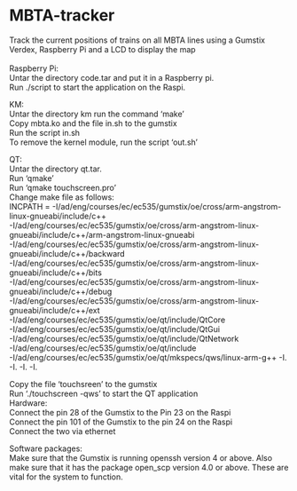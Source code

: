 # MBTA-tracker
Track the current positions of trains on all MBTA lines using a Gumstix Verdex, Raspberry Pi and a LCD to display the map<br /><br />
Raspberry Pi:<br />
  Untar the directory code.tar and put it in a Raspberry pi.<br />
  Run ./script to start the application on the Raspi.<br />

KM:<br />
  Untar the directory km run the command ‘make’<br />
  Copy mbta.ko and the file in.sh to the gumstix<br />
  Run the script in.sh<br />
  To remove the kernel module, run the script ‘out.sh’<br />


QT:<br />
  Untar the directory qt.tar.<br />
  Run ‘qmake’<br />
  Run ‘qmake touchscreen.pro’<br />
  Change make file as follows:<br />
  INCPATH = -I/ad/eng/courses/ec/ec535/gumstix/oe/cross/arm-angstrom-linux-gnueabi/include/c++ \
                -I/ad/eng/courses/ec/ec535/gumstix/oe/cross/arm-angstrom-linux-gnueabi/include/c++/arm-angstrom-linux-gnueabi \
                -I/ad/eng/courses/ec/ec535/gumstix/oe/cross/arm-angstrom-linux-gnueabi/include/c++/backward \
                -I/ad/eng/courses/ec/ec535/gumstix/oe/cross/arm-angstrom-linux-gnueabi/include/c++/bits \
                -I/ad/eng/courses/ec/ec535/gumstix/oe/cross/arm-angstrom-linux-gnueabi/include/c++/debug \
                -I/ad/eng/courses/ec/ec535/gumstix/oe/cross/arm-angstrom-linux-gnueabi/include/c++/ext \
                -I/ad/eng/courses/ec/ec535/gumstix/oe/qt/include/QtCore \
                -I/ad/eng/courses/ec/ec535/gumstix/oe/qt/include/QtGui \
                -I/ad/eng/courses/ec/ec535/gumstix/oe/qt/include/QtNetwork \
                -I/ad/eng/courses/ec/ec535/gumstix/oe/qt/include \
                -I/ad/eng/courses/ec/ec535/gumstix/oe/qt/mkspecs/qws/linux-arm-g++ -I. -I. -I. -I.
  
  Copy the file ‘touchsreen’ to the gumstix<br />
  Run ‘./touchscreen -qws’ to start the QT application<br />
Hardware:<br />
  Connect the pin 28 of the Gumstix to the Pin 23 on the Raspi<br />
  Connect the pin 101 of the Gumstix to the pin 24 on the Raspi<br />
  Connect the two via ethernet<br />

Software packages:<br />
	Make sure that the Gumstix is running openssh version 4 or above. Also make sure that it has the package open_scp version 4.0 or above. These are vital for the system to function.<br />

